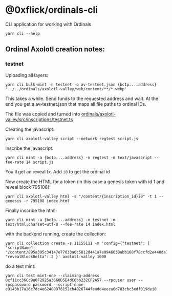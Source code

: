 # @0xflick/ordinals-cli

CLI application for working with Ordinals

```
yarn cli --help
```

## Ordinal Axolotl creation notes:

### testnet

Uploading all layers:

```
yarn cli bulk-mint -n testnet -o av-testnet.json {bc1p....address} '../../ordinals/axolotl-valley/web/content/**/*.webp'
```

This takes a while. Send funds to the requested address and wait. At the end you get a av-testnet.json that maps all file paths to ordinal IDs.

The file was copied and turned into [ordinals/axolotl-valley/src/inscriptions/testnet.ts](../../ordinals/axolotl-valley/src/inscriptions/testnet.ts)

Creating the javascript:

```
yarn cli axolotl-valley script --network regtest script.js
```

Inscribe the javascript:

```
yarn cli mint -a {bc1p....address} -n regtest -m text/javascript --fee-rate 14 script.js
```

You'll get an reveal tx. Add `i0` to get the ordinal id

Now create the HTML for a token (in this case a genesis token with id 1 and reveal block 795108):

```
yarn cli axolotl-valley html -s "/content/{inscription_id}i0" -t 1 --genesis -r 795108 index.html
```

Finally inscribe the html:

```
yarn cli mint -a {bc1p....address} -n testnet -m text/html;charset=utf-8 --fee-rate 14 index.html
```

with the backend running, create the collection:

```
yarn cli collection create -s 11155111 -m 'config={"testnet": { "scriptName": "/content/895a395c34147e77033a0c5812d441a7e0946638abb168f78ccfd2e440da175i0", "revealBlockDelta": 2 }' axolotl-valley 1000
```

do a test mint:

```
yarn cli test mint-one --claiming-address 0xf11cc36Cc9e0F2925a3660D5E4dC6bb232CF2A57 --rpcuser user --rpcpassword password --script-name e9143b17a26c7dc4e62480976152cb4826744feade4eeca0d783cbc3edf019dei0
```
